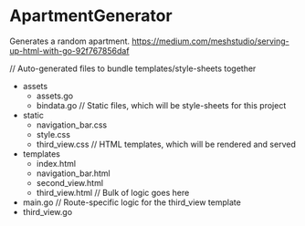 # ApartmentGenerator
Generates a random apartment.
https://medium.com/meshstudio/serving-up-html-with-go-92f767856daf

// Auto-generated files to bundle templates/style-sheets together
- assets
  - assets.go
  - bindata.go
// Static files, which will be style-sheets for this project
- static
  - navigation_bar.css
  - style.css
  - third_view.css
// HTML templates, which will be rendered and served
- templates
  - index.html
  - navigation_bar.html
  - second_view.html
  - third_view.html
// Bulk of logic goes here
- main.go
// Route-specific logic for the third_view template
- third_view.go